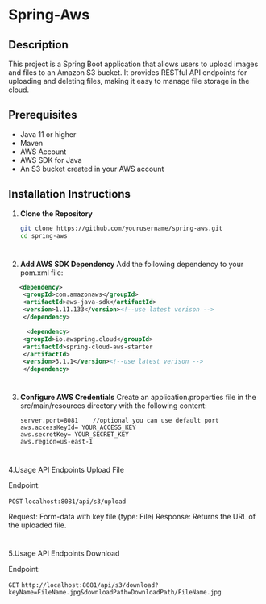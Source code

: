 # **Spring-Aws**

## Description
This project is a Spring Boot application that allows users to upload images and files to an Amazon S3 bucket. It provides RESTful API endpoints for uploading and deleting files, making it easy to manage file storage in the cloud.

## Prerequisites
- Java 11 or higher
- Maven
- AWS Account
- AWS SDK for Java
- An S3 bucket created in your AWS account

## Installation Instructions

1. **Clone the Repository**
   ``` bash
   git clone https://github.com/yourusername/spring-aws.git
   cd spring-aws
     ```
#
2. **Add AWS SDK Dependency**
    Add the following dependency to your pom.xml file:
``` xml
   <dependency>
    <groupId>com.amazonaws</groupId>
    <artifactId>aws-java-sdk</artifactId>
    <version>1.11.133</version><!--use latest verison -->
    </dependency>

     <dependency>
    <groupId>io.awspring.cloud</groupId>
    <artifactId>spring-cloud-aws-starter
    </artifactId>
    <version>3.1.1</version><!--use latest verison -->
    </dependency>
```
#

3. **Configure AWS Credentials** Create an application.properties file in the src/main/resources directory with the following content:
   ``` Propertie
   server.port=8081    //optional you can use default port
   aws.accessKeyId= YOUR_ACCESS_KEY
   aws.secretKey= YOUR_SECRET_KEY
   aws.region=us-east-1
   ```
#
4.Usage
API Endpoints
Upload File

Endpoint:

`POST` ```localhost:8081/api/s3/upload```

Request: Form-data with key file (type: File)
Response: Returns the URL of the uploaded file.

#

5.Usage 
API Endpoints
Download 

Endpoint:

`GET` ```http://localhost:8081/api/s3/download?keyName=FileName.jpg&downloadPath=DownloadPath/FileName.jpg```
#

   
